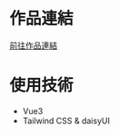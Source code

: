 # 作品連結
<a href="https://hughyan1996.github.io/calculator/">前往作品連結</a>
# 使用技術
<ul>
<li>Vue3</li>
<li>Tailwind CSS & daisyUI</li>
</ul>
